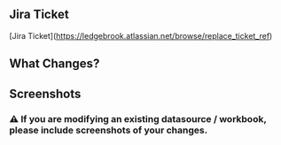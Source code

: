 ## Jira Ticket
\[Jira Ticket\]\(https://ledgebrook.atlassian.net/browse/replace_ticket_ref)

## What Changes?

## Screenshots

### :warning: If you are modifying an existing datasource / workbook, please include screenshots of your changes.
